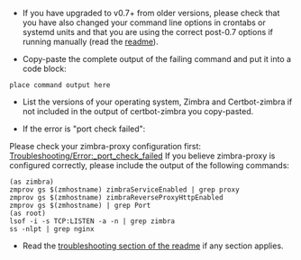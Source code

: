 * If you have upgraded to v0.7+ from older versions, please check that you have also changed your command line options in crontabs or systemd units and that you are using the correct post-0.7 options if running manually (read the [readme](https://github.com/YetOpen/certbot-zimbra)).

* Copy-paste the complete output of the failing command and put it into a code block:
```
place command output here
```

* List the versions of your operating system, Zimbra and Certbot-zimbra if not included in the output of certbot-zimbra you copy-pasted.

* If the error is "port check failed":

Please check your zimbra-proxy configuration first: [Troubleshooting/Error:_port_check_failed](https://github.com/YetOpen/certbot-zimbra#error-port-check-failed)
If you believe zimbra-proxy is configured correctly, please include the output of the following commands:

```
(as zimbra)
zmprov gs $(zmhostname) zimbraServiceEnabled | grep proxy
zmprov gs $(zmhostname) zimbraReverseProxyHttpEnabled
zmprov gs $(zmhostname) | grep Port
(as root)
lsof -i -s TCP:LISTEN -a -n | grep zimbra
ss -nlpt | grep nginx
```

* Read the [troubleshooting section of the readme](https://github.com/YetOpen/certbot-zimbra#troubleshooting) if any section applies.
